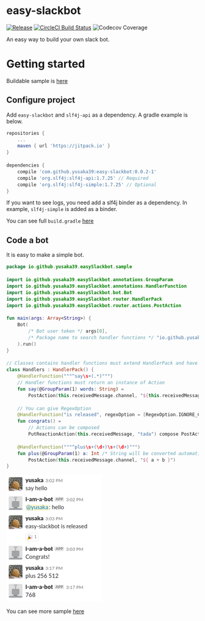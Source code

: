 # easy-slackbot
 [![Release](https://img.shields.io/jitpack/v/yusaka39/easy-slackbot.svg)](https://jitpack.io/#yusaka39/easy-slackbot)
[![CircleCI Build Status](https://img.shields.io/circleci/project/github/yusaka39/easy-slackbot/master.svg)](https://circleci.com/gh/yusaka39/easy-slackbot)
![Codecov Coverage](https://img.shields.io/codecov/c/github/yusaka39/easy-slackbot/master.svg)

An easy way to build your own slack bot.

# Getting started
Buildable sample is [here](./sample)

## Configure project
Add `easy-slackbot` and `slf4j-api` as a dependency. A gradle example is below.

```gradle
repositories {
    ...
    maven { url 'https://jitpack.io' }
}

dependencies {
    compile 'com.github.yusaka39:easy-slackbot:0.0.2-1'
    compile 'org.slf4j:slf4j-api:1.7.25' // Required
    compile 'org.slf4j:slf4j-simple:1.7.25' // Optional
}
```

If you want to see logs, you need add a slf4j binder as a dependency. In example, `slf4j-simple` is added as a binder.

You can see full `build.gradle` [here](./sample/build.gradle)

## Code a bot
It is easy to make a simple bot.

```kotlin
package io.github.yusaka39.easySlackbot.sample

import io.github.yusaka39.easySlackbot.annotations.GroupParam
import io.github.yusaka39.easySlackbot.annotations.HandlerFunction
import io.github.yusaka39.easySlackbot.bot.Bot
import io.github.yusaka39.easySlackbot.router.HandlerPack
import io.github.yusaka39.easySlackbot.router.actions.PostAction

fun main(args: Array<String>) {
    Bot(
        /* Bot user token */ args[0],
        /* Package name to search handler functions */ "io.github.yusaka39.easySlackbot.sample"
    ).run()
}

// Classes contains handler functions must extend HandlerPack and have a primary constructor without arguments
class Handlers : HandlerPack() {
    @HandlerFunction("""^say\s+(.*)""")
    // Handler functions must return an instance of Action
    fun say(@GroupParam(1) words: String) =
        PostAction(this.receivedMessage.channel, "${this.receivedMessage.user.replyString}: $words")
    
    // You can give RegexOption
    @HandlerFunction("is released", regexOption = [RegexOption.IGNORE_CASE])
    fun congrats() =
        // Actions can be composed
        PutReactionAction(this.receivedMessage, "tada") compose PostAction(this.receivedMessage.channel, "Congrats!")

    @HandlerFunction("""^plus\s+(\d+)\s+(\d+)""")
    fun plus(@GroupParam(1) a: Int /* String will be converted automatically */, @GroupParam(2) b: Int) = 
        PostAction(this.receivedMessage.channel, "${ a + b }")
}
```

![ScreenShot](./doc/screenshot.png)

You can see more sample [here](./sample/src/main/kotlin/io/github/yusaka39/easySlackbot/sample/Main.kt)
